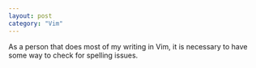 ```yaml
---
layout: post
category: "Vim"
---
```


As a person that does most of my writing in Vim, it is necessary to have some way to check for spelling issues.
